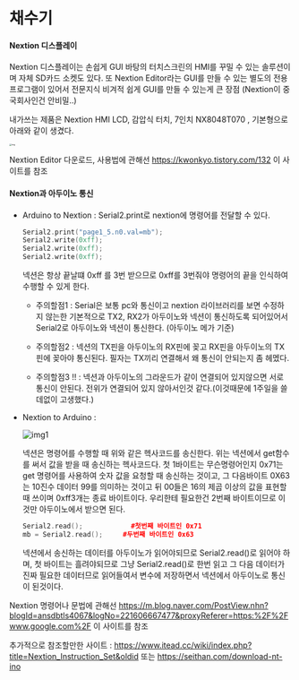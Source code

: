 # 채수기







#### Nextion 디스플레이

Nextion 디스플레이는 손쉽게 GUI 바탕의 터치스크린의 HMI를 꾸밀 수 있는 솔루션이며 자체 SD카드 소켓도 있다. 또 Nextion Editor라는 GUI를 만들 수 있는 별도의 전용프로그램이 있어서 전문지식 비겨적 쉽게 GUI를 만들 수 있는게 큰 장점  (Nextion이 중국회사인건 안비밀..)

내가쓰는 제품은 Nextion HMI LCD, 감압식 터치, 7인치 NX8048T070 , 기본형으로 아래와 같이 생겼다.

<img src="https://cdn.nextion.tech/wp-content/uploads/2017/07/Nextion-7.0-HMI-TFT-LCD-Touch-Display-1.jpg" alt="img" style="zoom: 25%;" />



Nextion Editor 다운로드, 사용법에 관해선 https://kwonkyo.tistory.com/132 이 사이트를 참조



#### Nextion과 아두이노 통신



- Arduino to Nextion : Serial2.print로 nextion에 명령어를 전달할 수 있다.

  ```c++
  Serial2.print("page1_5.n0.val=mb");
  Serial2.write(0xff);
  Serial2.write(0xff);
  Serial2.write(0xff);
  ```

  넥션은 항상 끝날떄 0xff 를 3번 받으므로 0xff를 3번줘야 명령어의 끝을 인식하여 수행할 수 있게 한다.

  - 주의할점1 : Serial은 보통 pc와 통신이고 nextion 라이브러리를 보면 수정하지 않는한 기본적으로 TX2, RX2가 아두이노와 넥션이 통신하도록 되어있어서 Serial2로 아두이노와 넥션이 통신한다. (아두이노 메가 기준)

  - 주의할점2 :  넥션의 TX핀을 아두이노의 RX핀에 꽂고 RX핀을 아두이노의 TX핀에 꽂아야 통신된다. 필자는 TX끼리 연결해서 왜 통신이 안되는지 좀 헤멨다.

  - 주의할점3 !! : 넥션과 아두이노의 그라운드가 같이 연결되어 있지않으면 서로 통신이 안된다. 전위가 연결되어 있지 않아서인것 같다.(이것때문에 1주일을 쓸데없이 고생했다.)

    

- Nextion to Arduino : 

  ![img1](https://user-images.githubusercontent.com/59247266/87740231-ac163f00-c81c-11ea-826a-8ff9c8f99bd5.png)


  넥션은 명령어를 수행할 때 위와 같은 헥사코드를 송신한다. 위는 넥션에서 get함수를 써서 값을 받을 때 송신하는 헥사코드다. 첫 1바이트는 무슨명령어인지 0x71는 get 명령어를 사용하여 숫자 값을 요청할 때 송신하는 것이고, 그 다음바이트 0X63는 10진수 데이터 99를 의미하는 것이고 뒤 00들은 16의 제곱 이상의 값을 표현할 때 쓰이며 0xff3개는 종료 바이트이다. 우리한테 필요한건 2번째 바이트이므로 이것만 아두이노에서 받으면 된다.

  ```c++
  Serial2.read();            #첫번째 바이트인 0x71 
  mb = Serial2.read();	   #두번째 바이트인 0x63
  ```

  넥션에서 송신하는 데이터를 아두이노가 읽어야되므로 Serial2.read()로 읽어야 하며, 첫 바이트는 흘려야되므로 그냥 Serial2.read()로 한번 읽고 그 다음 데이터가 진짜 필요한 데이터므로 읽어들여서 변수에 저장하면서 넥션에서 아두이노로 통신이 된것이다.



Nextion 명령어나 문법에 관해선 https://m.blog.naver.com/PostView.nhn?blogId=ansdbtls4067&logNo=221606667477&proxyReferer=https:%2F%2Fwww.google.com%2F 이 사이트를 참조

추가적으로 참조할만한 사이트 : https://www.itead.cc/wiki/index.php?title=Nextion_Instruction_Set&oldid 또는
https://seithan.com/download-nt-ino
